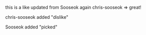 this is a like updated from Sooseok again
chris-sooseok => great!

chris-sooseok added "dislike"

Sooseok added "picked"
